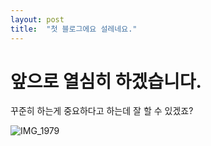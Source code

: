 ```yaml
---
layout: post
title:  "첫 블로그에요 설레네요."
---
```


# 앞으로 열심히 하겠습니다.

꾸준히 하는게 중요하다고 하는데 잘 할 수 있겠죠?





![IMG_1979](C:\github_projects\98jungwoo-github-blog\98jungwoo.github.io\images\2023-03-02-first-posting\IMG_1979.JPEG)